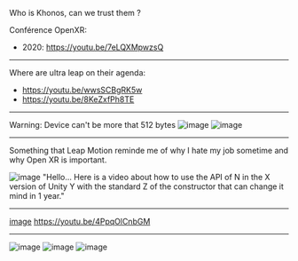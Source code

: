 
Who is Khonos, can we trust them ?


Conférence OpenXR:
- 2020: https://youtu.be/7eLQXMpwzsQ

---------------------------------------

Where are ultra leap on their agenda:
- https://youtu.be/wwsSCBgRK5w
- https://youtu.be/8KeZxfPh8TE


----------------
Warning: Device can't be more that 512 bytes
![image](https://user-images.githubusercontent.com/20149493/174652652-ea3ecb46-2d6b-43aa-b84c-55cd657da595.png)
![image](https://user-images.githubusercontent.com/20149493/174654507-0740152f-f356-453f-b1fc-b6c110559dd6.png)


---------------

Something that Leap Motion reminde me of why I hate my job sometime and why Open XR is important.

![image](https://user-images.githubusercontent.com/20149493/174671690-2ca7360c-357e-490a-b97b-bff2974eb05e.png)
"Hello... Here is a video about how to use the API of N in the X version of Unity Y with the standard Z of the constructor that can change it mind in 1 year."


-----------------

[image](https://user-images.githubusercontent.com/20149493/174672730-b22392a1-bda1-4bb3-a13d-2d13b82e68df.png)
https://youtu.be/4PpqOlCnbGM


-------------------------
![image](https://user-images.githubusercontent.com/20149493/174685080-1e393ec9-3263-46b1-8ef6-c7cf77db8932.png)
![image](https://user-images.githubusercontent.com/20149493/174685125-0778468b-4979-4412-9f0c-63ee3b0263e3.png)
![image](https://user-images.githubusercontent.com/20149493/174685165-fe9e5568-2523-4c19-948b-3974205445c7.png)





